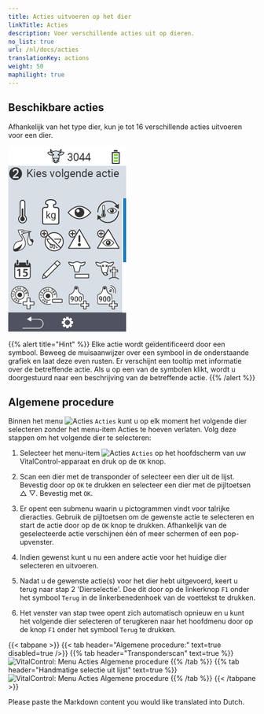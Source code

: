 ```yaml
---
title: Acties uitvoeren op het dier
linkTitle: Acties
description: Voer verschillende acties uit op dieren.
no_list: true
url: /nl/docs/acties
translationKey: actions
weight: 50
maphilight: true
---
```

## Beschikbare acties

Afhankelijk van het type dier, kun je tot 16 verschillende acties uitvoeren voor een dier.


<img src="images/menu2.png" alt="VitalControl Acties" title="Acties" usemap="#workmap" class="maphilight" />

<map name="workmap">
  <area shape="rect" coords="3,100,60,165" alt="Temperatuur" title="Meet koorts bij je dieren&#10;Muisklik: open documentatie" href="/nl/docs/acties/measure-temperature/">
  <area shape="rect" coords="60,100,118,165" alt="Weging" title="Registreer het gewicht van je dieren&#10;Muisklik: open documentatie" href="/nl/docs/acties/record-weight/">
  <area shape="rect" coords="118,100,174,165" alt="Beoordeling" title="Beoordeel je dieren&#10;Muisklik: open documentatie" href="/nl/docs/acties/rating/">
  <area shape="rect" coords="174,100,230,165" alt="Opeenvolgende acties" title="Toepassen en instellen van de actieketen&#10;Muisklik: open documentatie" href="/nl/docs/chain-of-actions/">
   <area shape="rect" coords="3,165,60,225" alt="Kalving" title="Registreer een kalving&#10;Muisklik: open documentatie" href="/nl/docs/acties/calving/">
   <area shape="rect" coords="60,165,120,225" alt="Droog zetten" title="Droog een koe af of voeg haar toe aan de lijst met verse koeien&#10;Muisklik: open documentatie" href="/nl/docs/acties/dry-off/">
   <area shape="rect" coords="120,165,175,225" alt="Alarm" title="Voeg dieren toe aan of verwijder ze van de alarmlijst&#10;Muisklik: open documentatie" href="/nl/docs/acties/alarm/">
   <area shape="rect" coords="175,165,230,225" alt="bekijken" title="Plaats dieren op de observatielijst of verwijder ze&#10;Muisklik: open documentatie" href="/nl/docs/acties/on-watch/">
   <area shape="rect" coords="3,225,60,280" alt="Dierhistorie" title="Bekijk de geschiedenis van een dier&#10;Muisklik: open documentatie" href="/nl/docs/acties/animal-history/">
   <area shape="rect" coords="60,225,120,280" alt="Veranderen" title="Bewerk gegevens van het geselecteerde dier&#10;Muisklik: open documentatie" href="/nl/docs/acties/edit/">
   <area shape="rect" coords="120,225,175,280" alt="Afmelden" title="Schrijf een dier uit&#10;Muisklik: open documentatie" href="/nl/docs/acties/unregister/">
   <area shape="rect" coords="175,225,230,280" alt="Animal loss" title="Registreer een verlies van een dier&#10;Muisklik: open documentatie" href="/nl/docs/acties/animal-loss/">
   <area shape="rect" coords="3,280,60,337" alt="Dier verloren" title="Wijs een transponder toe aan een dier&#10;Muisklik: open documentatie" href="/nl/docs/acties/link-transponder/">
   <area shape="rect" coords="55,280,120,337" alt="Transponder afnemen" title="Verwijder de transponderkoppeling van een dier&#10;Muisklik: open documentatie" href="/nl/docs/acties/unlink-transponder/">
   <area shape="rect" coords="120,280,175,337" alt="Link dier ID manueel" title="Wijs een nationaal dier-ID toe aan een dier dat geen nationaal dier-ID heeft&#10;Muisklik: open documentatie" href="/nl/docs/acties/link-animal-id/#link-dier-id">
   <area shape="rect" coords="175,280,230,337" alt="Link dier ID with scan" title="Wijs een nationaal dier-ID toe aan een dier dat geen nationaal dier-ID heeft&#10;Muisklik: open documentatie" href="/nl/docs/acties/link-animal-id/#link-animal-id-with-electronic-ear-tag-scan">

<area shape="rect" coords="100,340,140,375" alt="Instellingen" title="Roep de instellingen op&#10;Muisklik: naar de documentatie" href="/nl/docs/acties/settings/#menuonderdelen">

</map>

{{% alert title="Hint" %}}
Elke actie wordt geïdentificeerd door een symbool. Beweeg de muisaanwijzer over een symbool in de onderstaande grafiek en laat deze even rusten. Er verschijnt een tooltip met informatie over de betreffende actie. Als u op een van de symbolen klikt, wordt u doorgestuurd naar een beschrijving van de betreffende actie.
{{% /alert %}}

## Algemene procedure

Binnen het menu <img src="/icons/actions.svg" width="40" align="bottom" alt="Acties" /> `Acties` kunt u op elk moment het volgende dier selecteren zonder het menu-item Acties te hoeven verlaten. Volg deze stappen om het volgende dier te selecteren:

1. Selecteer het menu-item <img src="/icons/actions.svg" width="40" align="bottom" alt="Acties" /> `Acties` op het hoofdscherm van uw VitalControl-apparaat en druk op de `OK` knop.

2. Scan een dier met de transponder of selecteer een dier uit de lijst. Bevestig door op `OK` te drukken en selecteer een dier met de pijltoetsen △ ▽. Bevestig met `OK`.

3. Er opent een submenu waarin u pictogrammen vindt voor talrijke dieracties. Gebruik de pijltoetsen om de gewenste actie te selecteren en start de actie door op de `OK` knop te drukken. Afhankelijk van de geselecteerde actie verschijnen één of meer schermen of een pop-upvenster.

4. Indien gewenst kunt u nu een andere actie voor het huidige dier selecteren en uitvoeren.

5. Nadat u de gewenste actie(s) voor het dier hebt uitgevoerd, keert u terug naar stap 2 'Dierselectie'. Doe dit door op de linkerknop `F1` onder het symbool `Terug` in de linkerbenedenhoek van de voettekst te drukken.

6. Het venster van stap twee opent zich automatisch opnieuw en u kunt het volgende dier selecteren of terugkeren naar het hoofdmenu door op de knop `F1` onder het symbool `Terug` te drukken.

{{< tabpane >}}
{{< tab header="Algemene procedure:" text=true disabled=true />}}
{{% tab header="Transponderscan" text=true %}}
![VitalControl: Menu Acties Algemene procedure](images/next-animal-scan.png "Dieracties uitvoeren, selectie via scan")
{{% /tab %}}
{{% tab header="Handmatige selectie uit lijst" text=true %}}
![VitalControl: Menu Acties Algemene procedure](images/next-animal-manual-select.png "Dieracties uitvoeren, handmatige selectie")
{{% /tab %}}
{{< /tabpane >}}

Please paste the Markdown content you would like translated into Dutch.
